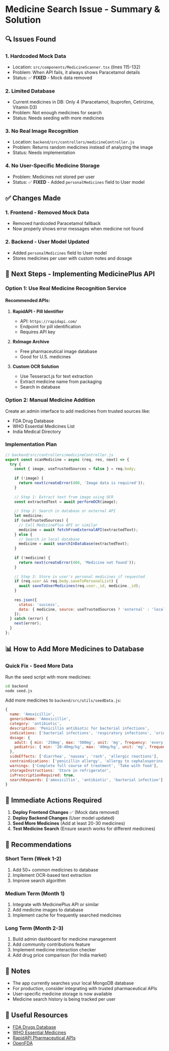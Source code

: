 # Medicine Search Issue - Summary & Solution

## 🔍 Issues Found

### 1. **Hardcoded Mock Data**
- Location: `src/components/MedicineScanner.tsx` (lines 115-132)
- Problem: When API fails, it always shows Paracetamol details
- Status: ✅ **FIXED** - Mock data removed

### 2. **Limited Database**
- Current medicines in DB: Only 4 (Paracetamol, Ibuprofen, Cetirizine, Vitamin D3)
- Problem: Not enough medicines for search
- Status: Needs seeding with more medicines

### 3. **No Real Image Recognition**
- Location: `backend/src/controllers/medicineController.js`
- Problem: Returns random medicines instead of analyzing the image
- Status: Needs implementation

### 4. **No User-Specific Medicine Storage**
- Problem: Medicines not stored per user
- Status: ✅ **FIXED** - Added `personalMedicines` field to User model

## ✅ Changes Made

### 1. Frontend - Removed Mock Data
- Removed hardcoded Paracetamol fallback
- Now properly shows error messages when medicine not found

### 2. Backend - User Model Updated
- Added `personalMedicines` field to User model
- Stores medicines per user with custom notes and dosage

## 🚀 Next Steps - Implementing MedicinePlus API

### Option 1: Use Real Medicine Recognition Service

#### Recommended APIs:
1. **RapidAPI - Pill Identifier**
   - API: `https://rapidapi.com/`
   - Endpoint for pill identification
   - Requires API key

2. **RxImage Archive**
   - Free pharmaceutical image database
   - Good for U.S. medicines

3. **Custom OCR Solution**
   - Use Tesseract.js for text extraction
   - Extract medicine name from packaging
   - Search in database

### Option 2: Manual Medicine Addition

Create an admin interface to add medicines from trusted sources like:
- FDA Drug Database
- WHO Essential Medicines List
- India Medical Directory

### Implementation Plan

```javascript
// backend/src/controllers/medicineController.js
export const scanMedicine = async (req, res, next) => {
  try {
    const { image, useTrustedSources = false } = req.body;
    
    if (!image) {
      return next(createError(400, 'Image data is required'));
    }
    
    // Step 1: Extract text from image using OCR
    const extractedText = await performOCR(image);
    
    // Step 2: Search in database or external API
    let medicine;
    if (useTrustedSources) {
      // Call MedicinePlus API or similar
      medicine = await fetchFromExternalAPI(extractedText);
    } else {
      // Search in local database
      medicine = await searchInDatabase(extractedText);
    }
    
    if (!medicine) {
      return next(createError(404, 'Medicine not found'));
    }
    
    // Step 3: Store in user's personal medicines if requested
    if (req.user && req.body.saveToPersonalList) {
      await saveToUserMedicines(req.user._id, medicine._id);
    }
    
    res.json({
      status: 'success',
      data: { medicine, source: useTrustedSources ? 'external' : 'local' }
    });
  } catch (error) {
    next(error);
  }
};
```

## 📊 How to Add More Medicines to Database

### Quick Fix - Seed More Data

Run the seed script with more medicines:

```bash
cd backend
node seed.js
```

Add more medicines to `backend/src/utils/seedData.js`:

```javascript
{
  name: 'Amoxicillin',
  genericName: 'Amoxicillin',
  category: 'antibiotic',
  description: 'Penicillin antibiotic for bacterial infections',
  indications: ['bacterial infections', 'respiratory infections', 'urinary tract infections'],
  dosage: {
    adult: { min: '250mg', max: '500mg', unit: 'mg', frequency: 'every 8 hours' },
    pediatric: { min: '20-40mg/kg', max: '40mg/kg', unit: 'mg', frequency: 'every 8 hours' }
  },
  sideEffects: ['diarrhea', 'nausea', 'rash', 'allergic reactions'],
  contraindications: ['penicillin allergy', 'allergy to cephalosporins'],
  warnings: ['Complete full course of treatment', 'Take with food'],
  storageInstructions: 'Store in refrigerator',
  isPrescriptionRequired: true,
  searchKeywords: ['amoxicillin', 'antibiotic', 'bacterial infection']
}
```

## 🔧 Immediate Actions Required

1. **Deploy Frontend Changes** ✅ (Mock data removed)
2. **Deploy Backend Changes** (User model updated)
3. **Seed More Medicines** (Add at least 20-30 medicines)
4. **Test Medicine Search** (Ensure search works for different medicines)

## 🎯 Recommendations

### Short Term (Week 1-2)
1. Add 50+ common medicines to database
2. Implement OCR-based text extraction
3. Improve search algorithm

### Medium Term (Month 1)
1. Integrate with MedicinePlus API or similar
2. Add medicine images to database
3. Implement cache for frequently searched medicines

### Long Term (Month 2-3)
1. Build admin dashboard for medicine management
2. Add community contributions feature
3. Implement medicine interaction checker
4. Add drug price comparison (for India market)

## 📝 Notes

- The app currently searches your local MongoDB database
- For production, consider integrating with trusted pharmaceutical APIs
- User-specific medicine storage is now available
- Medicine search history is being tracked per user

## 🔗 Useful Resources

- [FDA Drugs Database](https://www.fda.gov/drugs)
- [WHO Essential Medicines](https://www.who.int/tools/essential-medicines-lists)
- [RapidAPI Pharmaceutical APIs](https://rapidapi.com/category/Health)
- [OpenFDA](https://open.fda.gov/)

